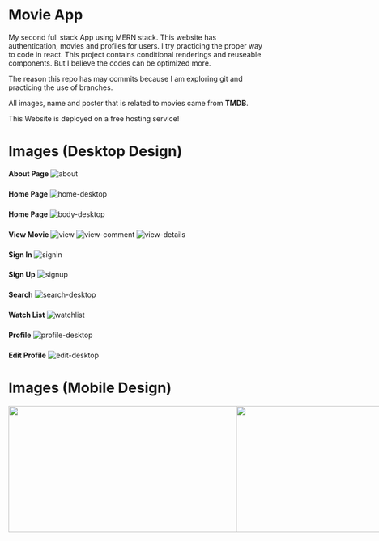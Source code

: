 
# Movie App

My second full stack App using MERN stack. This website has authentication, movies and profiles for users.  I try practicing the proper way to code in react. This project contains conditional renderings and reuseable components. But I believe the codes can be optimized more.

The reason this repo has may commits because I am exploring git and practicing the use of branches.


All images, name and poster that is related to movies came from **TMDB**.

This Website is deployed on a free hosting service!

# Images (Desktop Design)

**About Page**
![about](https://github.com/Jerome-study/movie-app-v2/assets/119875460/c0edbc69-6561-4e33-bd9f-282b26e079d2)

###
**Home Page**
![home-desktop](https://github.com/Jerome-study/movie-app-v2/assets/119875460/aab40844-dd7c-4c22-8499-bfd106326998)
###
**Home Page**
![body-desktop](https://github.com/Jerome-study/movie-app-v2/assets/119875460/255ecf42-f181-49fa-985f-f8deaae76378)

###
**View Movie**
![view](https://github.com/Jerome-study/movie-app-v2/assets/119875460/40448b92-fea2-4a17-a9ac-aabce403dba1)
![view-comment](https://github.com/Jerome-study/movie-app-v2/assets/119875460/0aabfe9d-f588-4c40-9fa9-75d3e1ee612c)
![view-details](https://github.com/Jerome-study/movie-app-v2/assets/119875460/062cc7a5-5e58-4de5-a1a4-b91d19377e24)

###
**Sign In**
![signin](https://github.com/Jerome-study/movie-app-v2/assets/119875460/0005b477-58ca-4ae0-af55-4e651eb74332)

###
**Sign Up**
![signup](https://github.com/Jerome-study/movie-app-v2/assets/119875460/deed80ff-91e4-4de0-bc41-bd1d9ef0773f)

###
**Search**
![search-desktop](https://github.com/Jerome-study/movie-app-v2/assets/119875460/d65003a8-094f-49cc-8e3c-dd36bfc5bc7e)

###
**Watch List**
![watchlist](https://github.com/Jerome-study/movie-app-v2/assets/119875460/3a74c08f-f316-4137-871a-469d4f80a5ee)

###
**Profile**
![profile-desktop](https://github.com/Jerome-study/movie-app-v2/assets/119875460/7abd523d-4a1f-43f3-9080-ecaf996d921b)

###
**Edit Profile**
![edit-desktop](https://github.com/Jerome-study/movie-app-v2/assets/119875460/6af82595-4b3b-4b53-ab43-c9d83fd33d37)


# Images (Mobile Design)

<div align="center">
  <div style="display: flex;">
    <img width="450" height="250" src="https://github.com/Jerome-study/movie-app-v2/assets/119875460/9dbfda40-72f2-4027-a2ca-ed3f785a5740" style="vertical-align: top;" />
    <img width="450" height="250" src="https://github.com/Jerome-study/movie-app-v2/assets/119875460/85cd2218-399e-4434-86fd-6c8b2d888672" />
    <img width="450" height="250" src="https://github.com/Jerome-study/movie-app-v2/assets/119875460/3ab9eec9-7999-4483-beb2-c8b76b84fad8" style="vertical-align: top;" />
    <img width="450" height="250" src="https://github.com/Jerome-study/movie-app-v2/assets/119875460/27ca689f-f46b-404a-9075-9ca9e3c96829" style="vertical-align: top;" />
    <img width="450" height="250" src="https://github.com/Jerome-study/movie-app-v2/assets/119875460/cf8363e6-078c-4d09-8389-b48d7f03fc93" style="vertical-align: top;" />
    <img width="450" height="250" src="https://github.com/Jerome-study/movie-app-v2/assets/119875460/64a5384b-a8c2-4ceb-9db9-271424a5bf52" />
    <img width="450" height="250" src="https://github.com/Jerome-study/movie-app-v2/assets/119875460/27f05c92-6b3e-43d9-b94d-9466635f3cb7" style="vertical-align: top;" />
    <img width="450" height="250" src="https://github.com/Jerome-study/movie-app-v2/assets/119875460/3c0ae9fc-1fff-4a66-aef8-707df0867c2c" style="vertical-align: top;" />
  </div>
</div>


